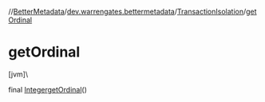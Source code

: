 //[BetterMetadata](../../../index.md)/[dev.warrengates.bettermetadata](../index.md)/[TransactionIsolation](index.md)/[getOrdinal](get-ordinal.md)

# getOrdinal

[jvm]\

final [Integer](https://docs.oracle.com/javase/8/docs/api/java/lang/Integer.html)[getOrdinal](get-ordinal.md)()
